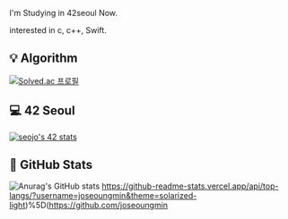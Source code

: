 I'm Studying in 42seoul Now.

interested in c, c++, Swift.

## 💡 Algorithm
[![Solved.ac 프로필](http://mazassumnida.wtf/api/v2/generate_badge?boj=ske07136)](https://solved.ac/ske07136)

## 💻 42 Seoul
[![seojo's 42 stats](https://badge42.vercel.app/api/v2/clc2024qs00060flhqfds7250/stats?cursusId=21&coalitionId=88)](https://github.com/JaeSeoKim/badge42)

## 📗 GitHub Stats
![Anurag's GitHub stats](https://github-readme-stats.vercel.app/api?username=joseoungmin&show_icons=true&theme=github_dark)
https://github-readme-stats.vercel.app/api/top-langs/?username=joseoungmin&theme=solarized-light)%5D(https://github.com/joseoungmin
